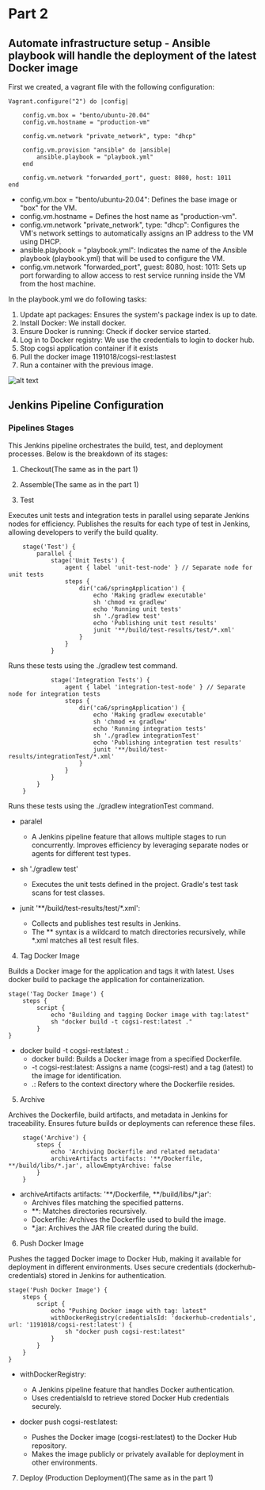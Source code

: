 # Part 2

## Automate infrastructure setup - Ansible playbook will handle the deployment of the latest Docker image

First we created, a vagrant file with the following configuration:

    Vagrant.configure("2") do |config|

        config.vm.box = "bento/ubuntu-20.04"
        config.vm.hostname = "production-vm"
    
        config.vm.network "private_network", type: "dhcp"
    
        config.vm.provision "ansible" do |ansible|
            ansible.playbook = "playbook.yml"
        end

        config.vm.network "forwarded_port", guest: 8080, host: 1011
    end


* config.vm.box = "bento/ubuntu-20.04": Defines the base image or "box" for the VM.
* config.vm.hostname = Defines the host name as "production-vm".
* config.vm.network "private_network", type: "dhcp": Configures the VM's network settings to automatically assigns an IP address to the VM using DHCP.
* ansible.playbook = "playbook.yml": Indicates the name of the Ansible playbook (playbook.yml) that will be used to configure the VM.
* config.vm.network "forwarded_port", guest: 8080, host: 1011: Sets up port forwarding to allow access to rest service running inside the VM from the host machine.

In the playbook.yml we do following tasks:

1. Update apt packages: Ensures the system's package index is up to date.
2. Install Docker: We install docker.
3. Ensure Docker is running: Check if docker service started.
4. Log in to Docker registry: We use the credentials to login to docker hub.
5. Stop cogsi application container if it exists
6. Pull the docker image 1191018/cogsi-rest:lastest
7. Run a container with the previous image.

![alt text](part2/img.png)


## Jenkins Pipeline Configuration

### Pipelines Stages

This Jenkins pipeline orchestrates the build, test, and deployment processes. Below is the breakdown of its stages:

1. Checkout(The same as in the part 1)

2. Assemble(The same as in the part 1)

3. Test

Executes unit tests and integration tests in parallel using separate Jenkins nodes for efficiency.
Publishes the results for each type of test in Jenkins, allowing developers to verify the build quality.

        stage('Test') {
            parallel {
                stage('Unit Tests') {
                    agent { label 'unit-test-node' } // Separate node for unit tests
                    steps {
                        dir('ca6/springApplication') {
                            echo 'Making gradlew executable'
                            sh 'chmod +x gradlew'
                            echo 'Running unit tests'
                            sh './gradlew test'
                            echo 'Publishing unit test results'
                            junit '**/build/test-results/test/*.xml'
                        }
                    }
                }

Runs these tests using the ./gradlew test command.

                stage('Integration Tests') {
                    agent { label 'integration-test-node' } // Separate node for integration tests
                    steps {
                        dir('ca6/springApplication') {
                            echo 'Making gradlew executable'
                            sh 'chmod +x gradlew'
                            echo 'Running integration tests'
                            sh './gradlew integrationTest'
                            echo 'Publishing integration test results'
                            junit '**/build/test-results/integrationTest/*.xml'
                        }
                    }
                }
            }
        }

Runs these tests using the ./gradlew integrationTest command.

- paralel
    - A Jenkins pipeline feature that allows multiple stages to run concurrently.
      Improves efficiency by leveraging separate nodes or agents for different test types.

- sh './gradlew test'
    - Executes the unit tests defined in the project. Gradle's test task scans for test classes.

- junit '**/build/test-results/test/*.xml':
    - Collects and publishes test results in Jenkins.
    - The ** syntax is a wildcard to match directories recursively, while *.xml matches all test result files.


4. Tag Docker Image

Builds a Docker image for the application and tags it with latest.
Uses docker build to package the application for containerization.


    stage('Tag Docker Image') {
        steps {
            script {
                echo "Building and tagging Docker image with tag:latest"
                sh "docker build -t cogsi-rest:latest ."
            }
    }

- docker build -t cogsi-rest:latest .:
    - docker build: Builds a Docker image from a specified Dockerfile.
    - -t cogsi-rest:latest: Assigns a name (cogsi-rest) and a tag (latest) to the image for identification.
    - .: Refers to the context directory where the Dockerfile resides.


5. Archive

Archives the Dockerfile, build artifacts, and metadata in Jenkins for traceability.
Ensures future builds or deployments can reference these files.

        stage('Archive') {
            steps {
                echo 'Archiving Dockerfile and related metadata'
                archiveArtifacts artifacts: '**/Dockerfile, **/build/libs/*.jar', allowEmptyArchive: false
            }
        }

- archiveArtifacts artifacts: '**/Dockerfile, **/build/libs/*.jar':
    - Archives files matching the specified patterns.
    - **: Matches directories recursively.
    - Dockerfile: Archives the Dockerfile used to build the image.
    - *.jar: Archives the JAR file created during the build.

6. Push Docker Image

Pushes the tagged Docker image to Docker Hub, making it available for deployment in different environments.
Uses secure credentials (dockerhub-credentials) stored in Jenkins for authentication.

    stage('Push Docker Image') {
        steps {
            script {
                echo "Pushing Docker image with tag: latest"
                withDockerRegistry(credentialsId: 'dockerhub-credentials', url: '1191018/cogsi-rest:latest') {
                    sh "docker push cogsi-rest:latest"
                }
            }
        }
    }

- withDockerRegistry:
    - A Jenkins pipeline feature that handles Docker authentication.
    - Uses credentialsId to retrieve stored Docker Hub credentials securely.

- docker push cogsi-rest:latest:
    - Pushes the Docker image (cogsi-rest:latest) to the Docker Hub repository.
    - Makes the image publicly or privately available for deployment in other environments.

7. Deploy (Production Deployment)(The same as in the part 1)
